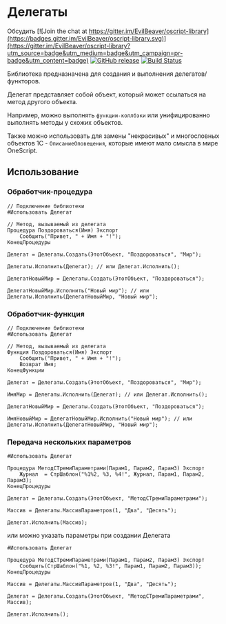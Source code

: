 # Делегаты

Обсудить [![Join the chat at https://gitter.im/EvilBeaver/oscript-library](https://badges.gitter.im/EvilBeaver/oscript-library.svg)](https://gitter.im/EvilBeaver/oscript-library?utm_source=badge&utm_medium=badge&utm_campaign=pr-badge&utm_content=badge) [![GitHub release](https://img.shields.io/github/release/artbear/delegate.svg)](https://github.com/artbear/delegate/releases) [![Build Status](http://build.oscript.io/buildStatus/icon?job=oscript-library/delegate/master)](http://build.oscript.io/job/oscript-library/job/delegate/job/master/) 

Библиотека предназначена для создания и выполнения делегатов/функторов.

Делегат представляет собой объект, который может ссылаться на метод другого объекта.

Например, можно выполнять `функции-коллбэки` или унифицированно выполнять методы у схожих объектов.

Также можно использовать для замены "некрасивых" и многословных объектов 1С - `ОписаниеОповещения`,
которые имеют мало смысла в мире OneScript.

## Использование

### Обработчик-процедура

```bsl
// Подключение библиотеки
#Использовать Делегат

// Метод, вызываемый из делегата
Процедура Поздороваться(Имя) Экспорт
    Сообщить("Привет, " + Имя + "!");
КонецПроцедуры

Делегат = Делегаты.Создать(ЭтотОбъект, "Поздороваться", "Мир");

Делегаты.Исполнить(Делегат); // или Делегат.Исполнить();

ДелегатНовыйМир = Делегаты.Создать(ЭтотОбъект, "Поздороваться");

ДелегатНовыйМир.Исполнить("Новый мир"); // или Делегаты.Исполнить(ДелегатНовыйМир, "Новый мир");
```

### Обработчик-функция

```bsl
// Подключение библиотеки
#Использовать Делегат

// Метод, вызываемый из делегата
Функция Поздороваться(Имя) Экспорт
    Сообщить("Привет, " + Имя + "!");
    Возврат Имя;
КонецФункции

Делегат = Делегаты.Создать(ЭтотОбъект, "Поздороваться", "Мир");

ИмяМир = Делегаты.Исполнить(Делегат); // или Делегат.Исполнить();

ДелегатНовыйМир = Делегаты.Создать(ЭтотОбъект, "Поздороваться");

ИмяНовыйМир = ДелегатНовыйМир.Исполнить("Новый мир"); // или Делегаты.Исполнить(ДелегатНовыйМир, "Новый мир");
```

### Передача нескольких параметров

```bsl
#Использовать Делегат

Процедура МетодСТремиПараметрами(Парам1, Парам2, Парам3) Экспорт
	Журнал  = СтрШаблон("%1%2, %3, %4!", Журнал, Парам1, Парам2, Парам3);
КонецПроцедуры

Делегат = Делегаты.Создать(ЭтотОбъект, "МетодСТремиПараметрами");

Массив = Делегаты.МассивПараметров(1, "Два", "Десять");

Делегат.Исполнить(Массив);
```

или можно указать параметры при создании Делегата

```bsl
#Использовать Делегат

Процедура МетодСТремиПараметрами(Парам1, Парам2, Парам3) Экспорт
	Сообщить(СтрШаблон("%1, %2, %3!", Парам1, Парам2, Парам3));
КонецПроцедуры

Массив = Делегаты.МассивПараметров(1, "Два", "Десять");

Делегат = Делегаты.Создать(ЭтотОбъект, "МетодСТремиПараметрами", Массив);

Делегат.Исполнить();
```
